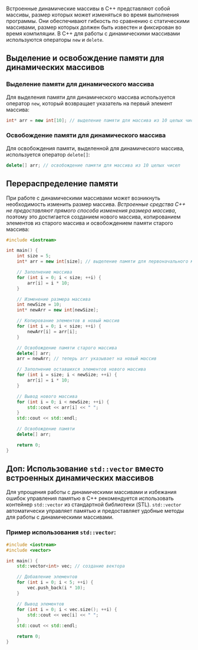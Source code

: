 Встроенные динамические массивы в C++ представляют собой массивы, размер которых может изменяться во время выполнения программы. Они обеспечивают гибкость по сравнению с статическими массивами, размер которых должен быть известен и фиксирован во время компиляции. В C++ для работы с динамическими массивами используются операторы `new` и `delete`.

## Выделение и освобождение памяти для динамических массивов

### Выделение памяти для динамического массива

Для выделения памяти для динамического массива используется оператор `new`, который возвращает указатель на первый элемент массива:

```cpp
int* arr = new int[10]; // выделение памяти для массива из 10 целых чисел
```

### Освобождение памяти для динамического массива

Для освобождения памяти, выделенной для динамического массива, используется оператор `delete[]`:

```cpp
delete[] arr; // освобождение памяти для массива из 10 целых чисел
```

## Перераспределение памяти

При работе с динамическими массивами может возникнуть необходимость изменить размер массива. *Встроенные средства C++ не предоставляют прямого способа изменения размера массива*, поэтому это достигается созданием нового массива, копированием элементов из старого массива и освобождением памяти старого массива:

```cpp
#include <iostream>

int main() {
    int size = 5;
    int* arr = new int[size]; // выделение памяти для первоначального массива

    // Заполнение массива
    for (int i = 0; i < size; ++i) {
        arr[i] = i * 10;
    }

    // Изменение размера массива
    int newSize = 10;
    int* newArr = new int[newSize];

    // Копирование элементов в новый массив
    for (int i = 0; i < size; ++i) {
        newArr[i] = arr[i];
    }

    // Освобождение памяти старого массива
    delete[] arr;
    arr = newArr; // теперь arr указывает на новый массив

    // Заполнение оставшихся элементов нового массива
    for (int i = size; i < newSize; ++i) {
        arr[i] = i * 10;
    }

    // Вывод нового массива
    for (int i = 0; i < newSize; ++i) {
        std::cout << arr[i] << " ";
    }
    std::cout << std::endl;

    // Освобождение памяти
    delete[] arr;

    return 0;
}
```

## Доп: Использование `std::vector` вместо встроенных динамических массивов

Для упрощения работы с динамическими массивами и избежания ошибок управления памятью в C++ рекомендуется использовать контейнер `std::vector` из стандартной библиотеки (STL). `std::vector` автоматически управляет памятью и предоставляет удобные методы для работы с динамическими массивами.

### Пример использования `std::vector`:

```cpp
#include <iostream>
#include <vector>

int main() {
    std::vector<int> vec; // создание вектора

    // Добавление элементов
    for (int i = 0; i < 5; ++i) {
        vec.push_back(i * 10);
    }

    // Вывод элементов
    for (int i = 0; i < vec.size(); ++i) {
        std::cout << vec[i] << " ";
    }
    std::cout << std::endl;

    return 0;
}
```
